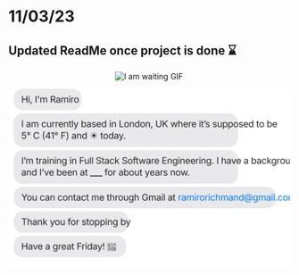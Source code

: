 # 11/03/23 

## Updated ReadMe once project is done ⌛️

<div style="display: flex; justify-content: center;">
  <img src="https://c.tenor.com/rdl3k9PnQgEAAAAC/i-am-waiting-waiting-for-you.gif" alt="I am waiting GIF">
</div>


<!-- [![](https://raw.githubusercontent.com/ramirorichmand/ramirorichmand/main/chat.svg?token=AAABPWFQB3UQVH67GAPKNRLAXLBQG)]-->

[![](https://raw.githubusercontent.com/ramirorichmand/ramirorichmand/main/chat.svg)](ramirorichmand@gmail.com)


<!--
"Welcome to my repository! 

I've created (or in the process of) an animated README that showcases the functionality and features of my project in a visually engaging way. 

Using CSS, JavaScript, and SVG graphics, I've brought my project to life and made it easier for users to understand its capabilities. 

Take a look and see for yourself!"
-->




